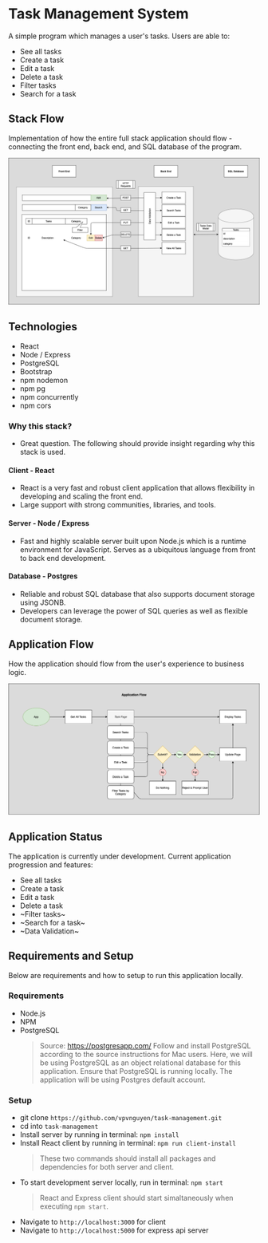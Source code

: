 # Task Management System

A simple program which manages a user's tasks.
Users are able to:

- See all tasks
- Create a task
- Edit a task
- Delete a task
- Filter tasks
- Search for a task

## Stack Flow

Implementation of how the entire full stack application should flow - connecting the front end, back end, and SQL database of the program.

![Stack Flow](/documentation/Stack_Flow.png)

## Technologies

- React
- Node / Express
- PostgreSQL
- Bootstrap
- npm nodemon
- npm pg
- npm concurrently
- npm cors

### Why this stack?

- Great question. The following should provide insight regarding why this stack is used.

#### Client - React

- React is a very fast and robust client application that allows flexibility in developing and scaling the front end.
- Large support with strong communities, libraries, and tools.

#### Server - Node / Express

- Fast and highly scalable server built upon Node.js which is a runtime environment for JavaScript. Serves as a ubiquitous language from front to back end development.

#### Database - Postgres

- Reliable and robust SQL database that also supports document storage using JSONB.
- Developers can leverage the power of SQL queries as well as flexible document storage.

## Application Flow

How the application should flow from the user's experience to business logic.

![Application Flow](/documentation/Application_Flow.png)

## Application Status

The application is currently under development. Current application progression and features:

- See all tasks
- Create a task
- Edit a task
- Delete a task
- ~Filter tasks~
- ~Search for a task~
- ~Data Validation~

## Requirements and Setup

Below are requirements and how to setup to run this application locally.

### Requirements

- Node.js
- NPM
- PostgreSQL
  > Source: https://postgresapp.com/
  > Follow and install PostgreSQL according to the source instructions for Mac users. Here, we will be using PostgreSQL as an object relational database for this application.
  > Ensure that PostgreSQL is running locally. The application will be using Postgres default account.

### Setup

- git clone `https://github.com/vpvnguyen/task-management.git`
- cd into `task-management`
- Install server by running in terminal: `npm install`
- Install React client by running in terminal: `npm run client-install`
  > These two commands should install all packages and dependencies for both server and client.
- To start development server locally, run in terminal: `npm start`
  > React and Express client should start simaltaneously when executing `npm start`.
- Navigate to `http://localhost:3000` for client
- Navigate to `http://localhost:5000` for express api server
